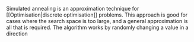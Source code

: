 Simulated annealing is an approximation technique for [[Optimisation|discrete optimisation]] problems. This approach is good for cases where the search space is too large, and a general approximation is all that is required. The algorithm works by randomly changing a value in a direction